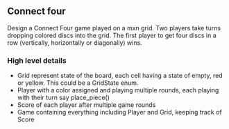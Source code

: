 ## Connect four

Design a Connect Four game played on a mxn grid. Two players take turns dropping colored discs into the
grid. The first player to get four discs in a row (vertically, horizontally or diagonally) wins.

### High level details

- Grid represent state of the board, each cell having a state of empty, red or yellow. This could be a GridState enum.
- Player with a color assigned and playing multiple rounds, each playing with their turn say place_piece()
- Score of each player after multiple game rounds
- Game containing everything including Player and Grid, keeping track of Score